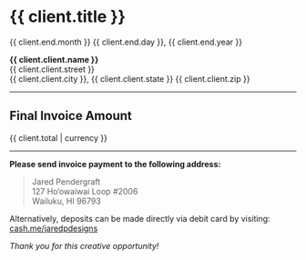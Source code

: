 # {{ client.title }}

{{ client.end.month }} {{ client.end.day }}, {{ client.end.year }}

**{{ client.client.name }}** \
{{ client.client.street }} \
{{ client.client.city }}, {{ client.client.state }} {{ client.client.zip }}

---

## Final Invoice Amount

{{ client.total | currency }}

---

**Please send invoice payment to the following address:**

> Jared Pendergraft \
> 127 Ho‘owaiwai Loop \#2006 \
> Wailuku, HI 96793

Alternatively, deposits can be made directly via debit card by visiting:
[cash.me/jaredpdesigns](https://cash.me/$jaredpdesigns "Pay Jared Pendergraft")

_Thank you for this creative opportunity!_
